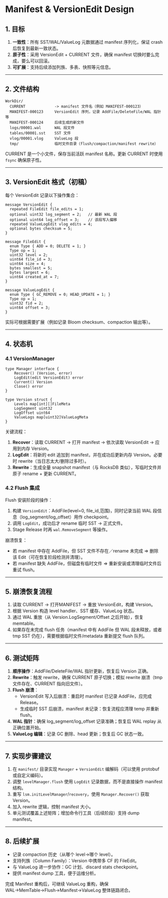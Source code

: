 # Manifest & VersionEdit Design

## 1. 目标

1. **一致性**：所有 SST/WAL/ValueLog 元数据通过 manifest 序列化，保证 crash 后恢复到最新一致状态。
2. **原子性**：采用 VersionEdit + CURRENT 文件，确保 manifest 切换时要么完成，要么可以回滚。
3. **可扩展**：支持后续添加列族、多表、快照等元信息。

---

## 2. 文件结构

```
WorkDir/
  CURRENT             -> manifest 文件名（例如 MANIFEST-000123）
  MANIFEST-000123     VersionEdit 序列，记录 AddFile/DeleteFile/WAL 指针等
  MANIFEST-000124     后续生成的新文件
  logs/00001.wal      WAL 段文件
  tables/00001.sst    SST 文件
  vlog/00001.vlog     ValueLog 段
  tmp/                临时文件目录（flush/compaction/manifest rewrite）
```

CURRENT 是一个小文件，保存当前活跃 manifest 名称。更新 CURRENT 时使用 `fsync` 确保原子性。

---

## 3. VersionEdit 格式（初稿）

每个 VersionEdit 记录以下操作集合：

```
message VersionEdit {
  repeated FileEdit file_edits = 1;
  optional uint32 log_segment = 2;   // 最新 WAL 段
  optional uint64 log_offset = 3;    // 该段写入偏移
  repeated ValueLogEdit vlog_edits = 4;
  optional bytes checksum = 5;
}

message FileEdit {
  enum Type { ADD = 0; DELETE = 1; }
  Type op = 1;
  uint32 level = 2;
  uint64 file_id = 3;
  uint64 size = 4;
  bytes smallest = 5;
  bytes largest = 6;
  uint64 created_at = 7;
}

message ValueLogEdit {
  enum Type { GC_REMOVE = 0; HEAD_UPDATE = 1; }
  Type op = 1;
  uint32 fid = 2;
  uint64 offset = 3;
}
```

实际可根据需要扩展（例如记录 Bloom checksum、compaction 输出等）。

---

## 4. 状态机

### 4.1 VersionManager

```
type Manager interface {
    Recover() (Version, error)
    LogEdit(edit VersionEdit) error
    Current() Version
    Close() error
}

type Version struct {
    Levels map[int][]FileMeta
    LogSegment uint32
    LogOffset uint64
    ValueLogs map[uint32]ValueLogMeta
}
```

关键流程：
1. **Recover**：读取 CURRENT → 打开 manifest → 依次读取 VersionEdit → 应用到内存 Version。
2. **LogEdit**：将新的 edit 追加到 manifest，并在成功后更新内存 Version。必要时 rewrite（当日志太大/删除过多时）。
3. **Rewrite**：生成全量 snapshot manifest（与 RocksDB 类似），写临时文件并原子 rename + 更新 CURRENT。

### 4.2 Flush 集成

Flush 安装阶段的操作：
1. 构建 `VersionEdit`：AddFile(level=0, file_id,范围)，同时记录当前 WAL 段信息（log_segment/log_offset）用作 checkpoint。
2. 调用 `LogEdit`，成功后才 rename 临时 SST → 正式文件。
3. Stage Release 时再 `wal.RemoveSegment` 等操作。

崩溃恢复：
- 若 manifest 中存在 AddFile，但 SST 文件不存在／rename 未完成 ⇒ 删除该 Edit（可在恢复阶段检测并清理）。
- 若 manifest 缺失 AddFile，但磁盘有临时文件 ⇒ 重新安装或清理临时文件后重试 flush。

---

## 5. 崩溃恢复流程

1. 读取 CURRENT → 打开MANIFEST → 重放 VersionEdit，构建 Version。
2. 根据 Version 构造 level handler、SST 缓存、ValueLog 状态。
3. 通过 WAL 重放（从 Version.LogSegment/Offset 之后开始），恢复 memtable。
4. 如果存在未完成 flush 任务（manifest 中有 AddFile 但 WAL 段未释放，或者 tmp SST 仍在），需要根据临时文件/metadata 重新提交 flush 队列。

---

## 6. 测试矩阵

1. **顺序操作**：AddFile/DeleteFile/WAL 指针更新，恢复后 Version 正确。
2. **Rewrite**：触发 rewrite，确保 CURRENT 原子切换；模拟 rewrite 崩溃（tmp 文件存在、CURRENT 指向旧文件）。
3. **Flush 崩溃**：
   - VersionEdit 写入后崩溃：重启时 manifest 已记录 AddFile，应完成 Release。
   - 生成临时 SST 后崩溃，manifest 未记录：恢复流程应清理 temp 并重新 flush。
4. **WAL 指针**：确保 log_segment/log_offset 记录准确；恢复后 WAL replay 从正确位置开始。
5. **ValueLog 编辑**：记录 GC 删除、head 更新；恢复后 GC 状态一致。

---

## 7. 实现步骤建议

1. 在 `manifest/` 目录实现 `Manager` + `VersionEdit` 编解码（可以使用 protobuf 或自定义编码）。
2. 调整 `levelManager.flush` 使用 `LogEdit` 记录数据，而不是直接操作 manifest 结构。
3. 重写 `lsm.initLevelManager`/`recovery`，使用 `Manager.Recover()` 获取 Version。
4. 加入 rewrite 逻辑，控制 manifest 大小。
5. 单元测试覆盖上述矩阵；增加命令行工具（后续阶段）支持 dump manifest。

---

## 8. 后续扩展

- 记录 compaction 历史（从哪个 level→哪个 level）。
- 支持列族（Column Family）：Version 中携带多 CF 的 FileEdit。
- 与 ValueLog 进一步协作：GC 计划、discard stats checkpoint。
- 提供 manifest dump 工具，便于运维分析。

完成 Manifest 重构后，可继续 ValueLog 重构，确保 WAL→MemTable→Flush→Manifest→ValueLog 整体链路闭合。 

